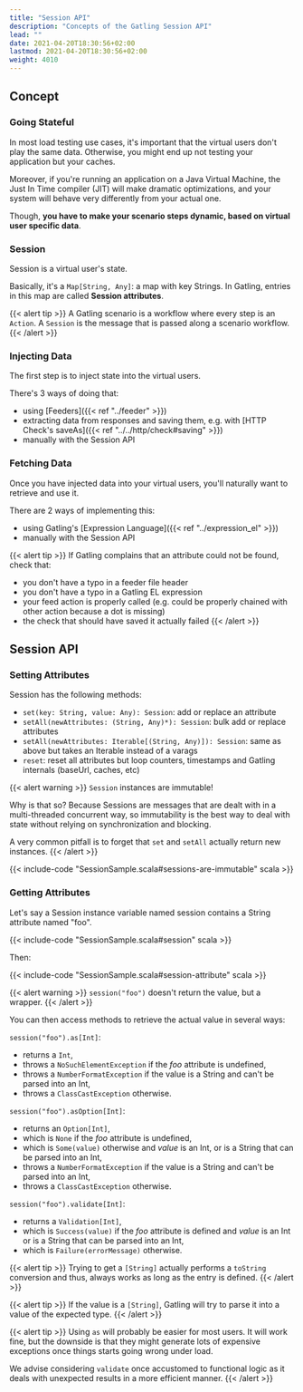 ```yaml
---
title: "Session API"
description: "Concepts of the Gatling Session API"
lead: ""
date: 2021-04-20T18:30:56+02:00
lastmod: 2021-04-20T18:30:56+02:00
weight: 4010
---
```


## Concept

### Going Stateful

In most load testing use cases, it's important that the virtual users don't play the same data.
Otherwise, you might end up not testing your application but your caches.

Moreover, if you're running an application on a Java Virtual Machine, the Just In Time compiler (JIT) will make dramatic optimizations, and your system will behave very differently from your actual one.

Though, **you have to make your scenario steps dynamic, based on virtual user specific data**.

### Session

Session is a virtual user's state.

Basically, it's a `Map[String, Any]`: a map with key Strings.
In Gatling, entries in this map are called **Session attributes**.

{{< alert tip >}}
A Gatling scenario is a workflow where every step is an `Action`.
A `Session` is the message that is passed along a scenario workflow.
{{< /alert >}}

### Injecting Data

The first step is to inject state into the virtual users.

There's 3 ways of doing that:

* using [Feeders]({{< ref "../feeder" >}})
* extracting data from responses and saving them, e.g. with [HTTP Check's saveAs]({{< ref "../../http/check#saving" >}})
* manually with the Session API

### Fetching Data

Once you have injected data into your virtual users, you'll naturally want to retrieve and use it.

There are 2 ways of implementing this:

* using Gatling's [Expression Language]({{< ref "../expression_el" >}})
* manually with the Session API

{{< alert tip >}}
If Gatling complains that an attribute could not be found, check that:

* you don't have a typo in a feeder file header
* you don't have a typo in a Gatling EL expression
* your feed action is properly called (e.g. could be properly chained with other action because a dot is missing)
* the check that should have saved it actually failed
{{< /alert >}}

## Session API

### Setting Attributes

Session has the following methods:

* `set(key: String, value: Any): Session`: add or replace an attribute
* `setAll(newAttributes: (String, Any)*): Session`: bulk add or replace attributes
* `setAll(newAttributes: Iterable[(String, Any)]): Session`: same as above but takes an Iterable instead of a varags
* `reset`: reset all attributes but loop counters, timestamps and Gatling internals (baseUrl, caches, etc)

{{< alert warning >}}
`Session` instances are immutable!

Why is that so? Because Sessions are messages that are dealt with in a multi-threaded concurrent way,
so immutability is the best way to deal with state without relying on synchronization and blocking.

A very common pitfall is to forget that `set` and `setAll` actually return new instances.
{{< /alert >}}

{{< include-code "SessionSample.scala#sessions-are-immutable" scala >}}

### Getting Attributes

Let's say a Session instance variable named session contains a String attribute named "foo".

{{< include-code "SessionSample.scala#session" scala >}}

Then:

{{< include-code "SessionSample.scala#session-attribute" scala >}}

{{< alert warning >}}
`session("foo")` doesn't return the value, but a wrapper.
{{< /alert >}}

You can then access methods to retrieve the actual value in several ways:

`session("foo").as[Int]`:

* returns a `Int`,
* throws a `NoSuchElementException` if the *foo* attribute is undefined,
* throws a `NumberFormatException` if the value is a String and can't be parsed into an Int,
* throws a `ClassCastException` otherwise.

`session("foo").asOption[Int]`:

* returns an `Option[Int]`,
* which is `None` if the *foo* attribute is undefined,
* which is `Some(value)` otherwise and *value* is an Int, or is a String that can be parsed into an Int,
* throws a `NumberFormatException` if the value is a String and can't be parsed into an Int,
* throws a `ClassCastException` otherwise.

`session("foo").validate[Int]`:

* returns a `Validation[Int]`,
* which is `Success(value)` if the *foo* attribute is defined and *value* is an Int or is a String that can be parsed into an Int,
* which is `Failure(errorMessage)` otherwise.

{{< alert tip >}}
Trying to get a `[String]` actually performs a `toString` conversion and thus, always works as long as the entry is defined.
{{< /alert >}}

{{< alert tip >}}
If the value is a `[String]`, Gatling will try to parse it into a value of the expected type.
{{< /alert >}}

{{< alert tip >}}
Using `as` will probably be easier for most users.
It will work fine, but the downside is that they might generate lots of expensive exceptions once things starts going wrong under load.

We advise considering `validate` once accustomed to functional logic as it deals with unexpected results in a more efficient manner.
{{< /alert >}}
